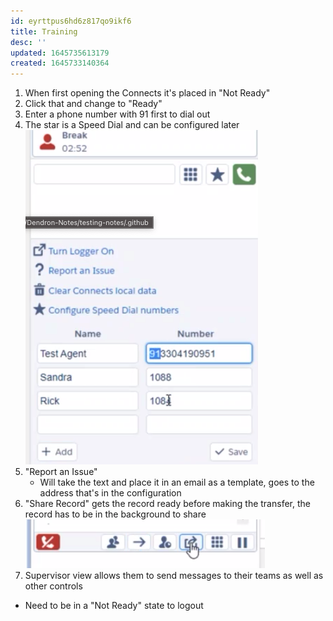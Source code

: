 ```yaml
---
id: eyrttpus6hd6z817qo9ikf6
title: Training
desc: ''
updated: 1645735613179
created: 1645733140364
---
```


1. When first opening the Connects it's placed in "Not Ready"
2. Click that and change to "Ready"
3. Enter a phone number with 91 first to dial out
4. The star is a Speed Dial and can be configured later
![](/assets/images/2022-02-24-15-12-17.png)
5. "Report an Issue"
    - Will take the text and place it in an email as a template, goes to the address that's in the configuration
6. "Share Record" gets the record ready before making the transfer, the record has to be in the background to share
![](/assets/images/2022-02-24-15-39-58.png)
7. Supervisor view allows them to send messages to their teams as well as other controls




- Need to be in a "Not Ready" state to logout
